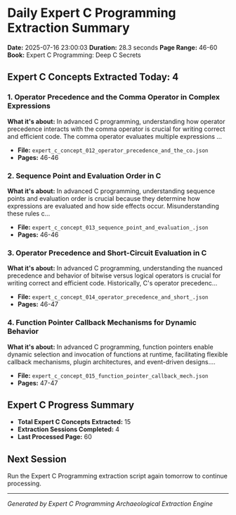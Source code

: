 # Daily Expert C Programming Extraction Summary
**Date:** 2025-07-16 23:00:03
**Duration:** 28.3 seconds
**Page Range:** 46-60
**Book:** Expert C Programming: Deep C Secrets

## Expert C Concepts Extracted Today: 4

### 1. Operator Precedence and the Comma Operator in Complex Expressions
**What it's about:** In advanced C programming, understanding how operator precedence interacts with the comma operator is crucial for writing correct and efficient code. The comma operator evaluates multiple expressions ...

- **File:** `expert_c_concept_012_operator_precedence_and_the_co.json`
- **Pages:** 46-46

### 2. Sequence Point and Evaluation Order in C
**What it's about:** In advanced C programming, understanding sequence points and evaluation order is crucial because they determine how expressions are evaluated and how side effects occur. Misunderstanding these rules c...

- **File:** `expert_c_concept_013_sequence_point_and_evaluation_.json`
- **Pages:** 46-46

### 3. Operator Precedence and Short-Circuit Evaluation in C
**What it's about:** In advanced C programming, understanding the nuanced precedence and behavior of bitwise versus logical operators is crucial for writing correct and efficient code. Historically, C's operator precedenc...

- **File:** `expert_c_concept_014_operator_precedence_and_short_.json`
- **Pages:** 46-47

### 4. Function Pointer Callback Mechanisms for Dynamic Behavior
**What it's about:** In advanced C programming, function pointers enable dynamic selection and invocation of functions at runtime, facilitating flexible callback mechanisms, plugin architectures, and event-driven designs....

- **File:** `expert_c_concept_015_function_pointer_callback_mech.json`
- **Pages:** 47-47

## Expert C Progress Summary
- **Total Expert C Concepts Extracted:** 15
- **Extraction Sessions Completed:** 4
- **Last Processed Page:** 60

## Next Session
Run the Expert C Programming extraction script again tomorrow to continue processing.

---
*Generated by Expert C Programming Archaeological Extraction Engine*
